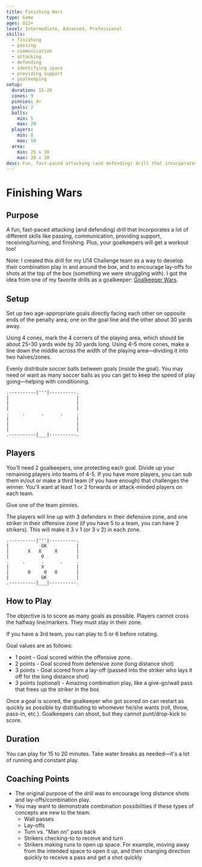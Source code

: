 ```yaml
---
title: Finishing Wars
type: Game
ages: U12+
level: Intermediate, Advanced, Professional
skills:
  - finishing
  - passing
  - communication
  - attacking
  - defending
  - identifying space
  - providing support
  - goalkeeping
setup:
  duration: 15-20
  cones: 9
  pinnies: 4+
  goals: 2
  balls:
    min: 5
    max: 20
  players:
    min: 8
    max: 10
  area:
    min: 25 x 30
    max: 30 x 30
desc: Fun, fast-paced attacking (and defending) drill that incorporates a lot of different skills like passing, communication, providing support, receiving/turning, and finishing. Plus, your goalkeepers will get a workout too!
---
```


# Finishing Wars

## Purpose

A fun, fast-paced attacking (and defending) drill that incorporates a lot of different skills like passing, communication, providing support, receiving/turning, and finishing. Plus, your goalkeepers will get a workout too!

Note: I created this drill for my U14 Challenge team as a way to develop their combination play in and around the box, and to encourage lay-offs for shots at the top of the box (something we were struggling with). I got the idea from one of my favorite drills as a goalkeeper: [Goalkeeper Wars](goalkeeper-wars.md).

## Setup

Set up two age-appropriate goals directly facing each other on opposite ends of the penalty area; one on the goal line and the other about 30 yards away.

Using 4 cones, mark the 4 corners of the playing area, which should be about 25–30 yards wide by 30 yards long. Using 4–5 more cones, make a line down the middle across the width of the playing area—dividing it into two halves/zones.

Evenly distribute soccer balls between goals (inside the goal). You may need or want as many soccer balls as you can get to keep the speed of play going—helping with conditioning.

```
.----------|'''|----------.
|                         |
|                         |
|                         |
.     .      .      .     .
|                         |
|                         |
|                         |
.----------|___|----------.
```

## Players

You'll need 2 goalkeepers, one protecting each goal. Divide up your remaining players into teams of 4-5. If you have more players, you can sub them in/out or make a third team (if you have enough) that challenges the winner. You'll want at least 1 or 2 forwards or attack-minded players on each team.

Give one of the team pinnies.

The players will line up with 3 defenders in their defensive zone, and one striker in their offensive zone (if you have 5 to a team, you can have 2 strikers). This will make it 3 v 1 (or 3 v 2) in each zone.

```
.----------|'''|----------.
|            GK           |
|       X   X     X       |
|            O            |
.     .      .      .     .
|            X            |
|       O     O   O       |
|            GK           |
.----------|___|----------.
```

## How to Play

The objective is to score as many goals as possible. Players cannot cross the halfway line/markers. They must stay in their zone.

If you have a 3rd team, you can play to 5 or 6 before rotating.

Goal values are as follows:

- 1 point - Goal scored within the offensive zone.
- 2 points - Goal scored from defensive zone (long distance shot)
- 3 points - Goal scored from a lay-off (passed into the striker who lays it off for the long distance shot)
- 3 points (optional) - Amazing combination play, like a give-go/wall pass that frees up the striker in the box

Once a goal is scored, the goalkeeper who got scored on can restart as quickly as possible by distributing to whomever he/she wants (roll, throw, pass-in, etc.). Goalkeepers can shoot, but they cannot punt/drop-kick to score.

## Duration

You can play for 15 to 20 minutes. Take water breaks as needed—it's a lot of running and constant play.

## Coaching Points

- The original purpose of the drill was to encourage long distance shots and lay-offs/combination play.
- You may want to demonstrate combination possibilities if these types of concepts are new to the team.
  - Wall passes
  - Lay-offs
  - Turn vs. "Man on" pass back
  - Strikers checking-to to receive and turn
  - Strikers making runs to open up space. For example, moving away from the intended space to open it up, and then changing direction quickly to receive a pass and get a shot quickly
